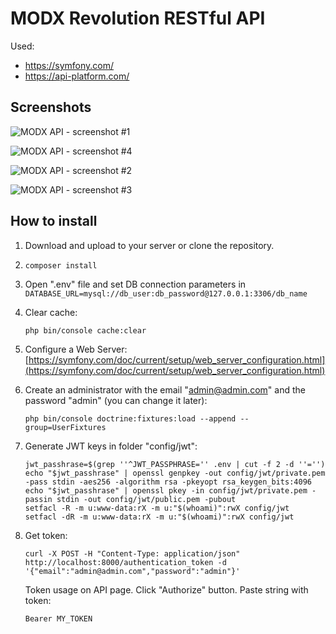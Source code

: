 # MODX Revolution RESTful API

Used:
- https://symfony.com/
- https://api-platform.com/

## Screenshots

![MODX API - screenshot #1](https://github.com/andchir/modx2-api/blob/master/resources/screenshots/screenshot_001.png?raw=true "MODX API - screenshot #1")

![MODX API - screenshot #4](https://github.com/andchir/modx2-api/blob/master/resources/screenshots/screenshot_004.png?raw=true "MODX API - screenshot #4")

![MODX API - screenshot #2](https://github.com/andchir/modx2-api/blob/master/resources/screenshots/screenshot_002.png?raw=true "MODX API - screenshot #2")

![MODX API - screenshot #3](https://github.com/andchir/modx2-api/blob/master/resources/screenshots/screenshot_003.png?raw=true "MODX API - screenshot #3")

## How to install

1. Download and upload to your server or clone the repository.

2.  ~~~
    composer install
    ~~~
    
3. Open ".env" file and set DB connection parameters in ``DATABASE_URL=mysql://db_user:db_password@127.0.0.1:3306/db_name``

4. Clear cache:
    ~~~
    php bin/console cache:clear
    ~~~

5. Configure a Web Server:  
[https://symfony.com/doc/current/setup/web_server_configuration.html](https://symfony.com/doc/current/setup/web_server_configuration.html)

6. Create an administrator with the email "admin@admin.com" and the password "admin" (you can change it later):
    ~~~
    php bin/console doctrine:fixtures:load --append --group=UserFixtures
    ~~~

7. Generate JWT keys in folder "config/jwt":
    ~~~
    jwt_passhrase=$(grep ''^JWT_PASSPHRASE='' .env | cut -f 2 -d ''='')
    echo "$jwt_passhrase" | openssl genpkey -out config/jwt/private.pem -pass stdin -aes256 -algorithm rsa -pkeyopt rsa_keygen_bits:4096
    echo "$jwt_passhrase" | openssl pkey -in config/jwt/private.pem -passin stdin -out config/jwt/public.pem -pubout
    setfacl -R -m u:www-data:rX -m u:"$(whoami)":rwX config/jwt
    setfacl -dR -m u:www-data:rX -m u:"$(whoami)":rwX config/jwt
    ~~~

8. Get token:
    ~~~
    curl -X POST -H "Content-Type: application/json" http://localhost:8000/authentication_token -d '{"email":"admin@admin.com","password":"admin"}'
    ~~~
    
    Token usage on API page. Click "Authorize" button. Paste string with token:
    ~~~
    Bearer MY_TOKEN
    ~~~
